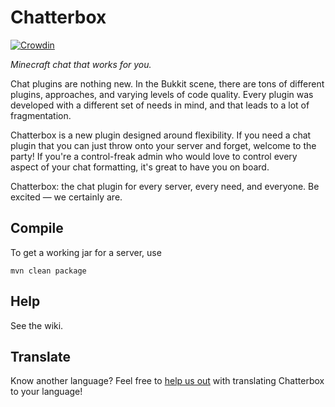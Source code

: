 Chatterbox
==========

[![Crowdin](https://d322cqt584bo4o.cloudfront.net/chatterbox/localized.png)](https://translate.chatterbox.works)

*Minecraft chat that works for you.*

Chat plugins are nothing new. In the Bukkit scene, there are tons of different plugins, approaches, and varying levels of code quality. Every plugin was developed with a different set of needs in mind, and that leads to a lot of fragmentation.

Chatterbox is a new plugin designed around flexibility. If you need a chat plugin that you can just throw onto your server and forget, welcome to the party! If you're a control-freak admin who would love to control every aspect of your chat formatting, it's great to have you on board.

Chatterbox: the chat plugin for every server, every need, and everyone. Be excited — we certainly are.

## Compile
To get a working jar for a server, use

    mvn clean package

## Help
See the wiki.

## Translate
Know another language? Feel free to [help us out](https://translate.chatterbox.works) with translating Chatterbox to
your language!
